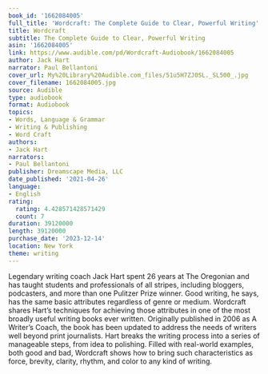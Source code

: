 ```yaml
---
book_id: '1662084005'
full_title: 'Wordcraft: The Complete Guide to Clear, Powerful Writing'
title: Wordcraft
subtitle: The Complete Guide to Clear, Powerful Writing
asin: '1662084005'
link: https://www.audible.com/pd/Wordcraft-Audiobook/1662084005
author: Jack Hart
narrator: Paul Bellantoni
cover_url: My%20Library%20Audible.com_files/51u5H7ZJ0SL._SL500_.jpg
cover_filename: 1662084005.jpg
source: Audible
type: audiobook
format: Audiobook
topics:
- Words, Language & Grammar
- Writing & Publishing
- Word Craft
authors:
- Jack Hart
narrators:
- Paul Bellantoni
publisher: Dreamscape Media, LLC
date_published: '2021-04-26'
language:
- English
rating:
  rating: 4.428571428571429
  count: 7
duration: 39120000
length: 39120000
purchase_date: '2023-12-14'
location: New York
theme: writing
---
```

Legendary writing coach Jack Hart spent 26 years at The Oregonian and has taught students and professionals of all stripes, including bloggers, podcasters, and more than one Pulitzer Prize winner. Good writing, he says, has the same basic attributes regardless of genre or medium. Wordcraft shares Hart’s techniques for achieving those attributes in one of the most broadly useful writing books ever written. Originally published in 2006 as A Writer’s Coach, the book has been updated to address the needs of writers well beyond print journalists. Hart breaks the writing process into a series of manageable steps, from idea to polishing. Filled with real-world examples, both good and bad, Wordcraft shows how to bring such characteristics as force, brevity, clarity, rhythm, and color to any kind of writing.

